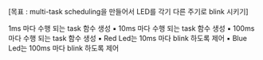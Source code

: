 [목표 : multi-task scheduling을 만들어서
LED를 각기 다른 주기로 blink 시키기]


1ms 마다 수행 되는 task 함수 생성
▪ 10ms 마다 수행 되는 task 함수 생성
▪ 100ms 마다 수행 되는 task 함수 생성
▪ Red Led는 10ms 마다 blink 하도록 제어
▪ Blue Led는 100ms 마다 blink 하도록 제어
